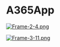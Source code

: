 # A365App


[![Frame-2-4.png](https://i.postimg.cc/wTRK7QHL/Frame-2-4.png)](https://postimg.cc/VdwZhMJk)

[![Frame-3-11.png](https://i.postimg.cc/mDCf2KqP/Frame-3-11.png)](https://postimg.cc/cgx5FkdW)
